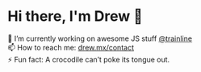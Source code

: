 # Hi there, I'm Drew 👋
🔭 I’m currently working on awesome JS stuff [@trainline](http://trainline.com/)  
📫 How to reach me: [drew.mx/contact](https://drew.mx/contact)  
⚡ Fun fact: A crocodile can’t poke its tongue out.  
